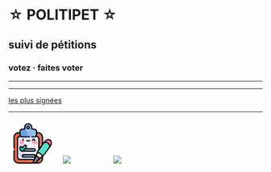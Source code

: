 ☆ POLITIPET ☆
=============

suivi de pétitions
------------------

### votez · faites voter


-----


<div id="contents"></div>
<script src="main.js"></script>
<style>
	img	{ max-width: 100%; }
	img	{ display: block; }
	a	{ display: inline-block; }
	#contents > div { margin-bottom: 5rem; }
	#contents a img	{
		border: 2px solid blue;
		border-radius: 150px;
	}
	#footer img {
		width: 80px;
		margin: .5rem;
	}
</style>

-----

[les plus signées](https://petitions.assemblee-nationale.fr/initiatives?order=most_voted)

-----

<div id=footer>

<a href="poll/">
<img src="favicon.ico">
</a>

<a href="https://petitions.assemblee-nationale.fr/initiatives?order=most_voted">
<img src="https://www.assemblee-nationale.fr/assets/images/logo_an_square.png">
</a>

<a href="commission/lois.html">
<img src="https://www.assemblee-nationale.fr/var/ezflow_site/storage/images/3/8/8/9/4589883-1-fre-FR/PICTO_AFF_LOIS_300x300.png">
</a>

</div>
